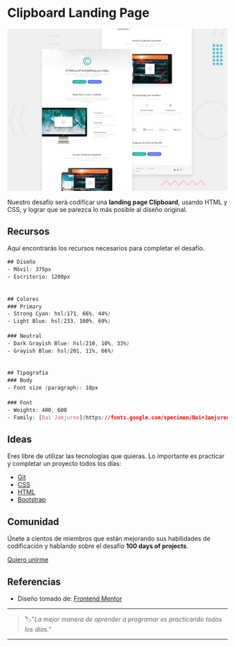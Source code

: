 # Clipboard Landing Page

![clipboard landing page](./img/27-day.jpg)

Nuestro desafío será codificar una **landing page Clipboard**, usando HTML y CSS, y lograr que se parezca lo más posible al diseño original.

## Recursos

Aquí encontrarás los recursos necesarios para completar el desafío.

```css
## Diseño
- Móvil: 375px
- Escritorio: 1200px


## Colores
### Primary
- Strong Cyan: hsl(171, 66%, 44%)
- Light Blue: hsl(233, 100%, 69%)

### Neutral
- Dark Grayish Blue: hsl(210, 10%, 33%)
- Grayish Blue: hsl(201, 11%, 66%)


## Tipografía
### Body
- Font size (paragraph): 18px

### Font
- Weights: 400, 600
- Family: [Bai Jamjuree](https://fonts.google.com/specimen/Bai+Jamjuree)
```

## Ideas

Eres libre de utilizar las tecnologías que quieras. Lo importante es practicar y completar un proyecto todos los días:

- [Git](https://git-scm.com/)
- [CSS](https://www.w3schools.com/css/default.asp)
- [HTML](https://www.w3schools.com/html/default.asp)
- [Bootstrap](https://getbootstrap.com/)

## Comunidad

Únete a cientos de miembros que están mejorando sus habilidades de codificación y hablando sobre el desafío **100 days of projects**.

<a href="https://chat.whatsapp.com/LDaK0dksr8f7FbsTWSf0ww" class="btn">
  Quiero unirme
</a>


## Referencias

- Diseño tomado de: [Frontend Mentor](https://www.frontendmentor.io/challenges/clipboard-landing-page-5cc9bccd6c4c91111378ecb9)

---

> 🏷️"_La mejor manera de aprender a programar es practicando todos los días."_  

---